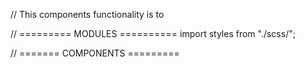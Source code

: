 // This components functionality is to

// ========= MODULES ==========
import styles from "./scss/";

// ======= COMPONENTS =========

